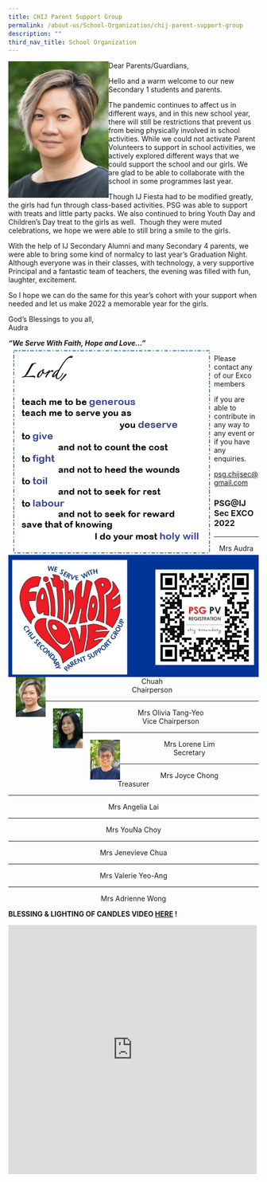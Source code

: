 ```yaml
---
title: CHIJ Parent Support Group
permalink: /about-us/School-Organization/chij-parent-support-group
description: ""
third_nav_title: School Organization
---
```

<img style="width:40%" src="/images/Audra%20Chuah.jpg">

Dear Parents/Guardians,&nbsp;

Hello and a warm welcome to our new Secondary 1 students and parents.&nbsp;

The pandemic continues to affect us in different ways, and in this new school year, there will still be restrictions that prevent us from being physically involved in school activities. While we could not activate Parent Volunteers to support in school activities, we actively explored different ways that we could support the school and our girls. We are glad to be able to collaborate with the school in some programmes last year.&nbsp;

Though IJ Fiesta had to be modified greatly, the girls had fun through class-based activities. PSG was able to support with treats and little party packs. We also continued to bring Youth Day and Children’s Day treat to the girls as well.&nbsp; Though they were muted celebrations, we hope we were able to still bring a smile to the girls.&nbsp;&nbsp;  

With the help of IJ Secondary Alumni and many Secondary 4 parents, we were able to bring some kind of normalcy to last year’s Graduation Night. Although everyone was in their classes, with technology, a very supportive Principal and a fantastic team of teachers, the evening was filled with fun, laughter, excitement.

So I hope we can do the same for this year’s cohort with your support when needed and let us make 2022 a memorable year for the girls.

God’s Blessings to you all,<br>
Audra

***“We Serve With Faith, Hope and Love…”***
![](/images/lordspeech.png)

![](/images/QR.jpg)
Please contact any of our Exco members

if you are able to contribute in any way to any event or if you have any enquiries.

[](mailto:psg.chijsec@gmail.com)

psg.chijsec@gmail.com

### PSG@IJ Sec EXCO 2022
* * *


<style>
img {
  float: left;
}
</style>





<p><img style="width:60px;height:80px;margin-left:15px;" src="/images/Audra%20Chuah.jpg">
</p><center>Mrs Audra Chuah<br>
	Chairperson</center><p></p>




* * *


<style>
img {
  float: left;
}
</style>





<p><img style="width:60px;height:80px;margin-left:15px;" src="/images/Mrs%20Olivia%20Tang-Yeo.jpg">
</p><center>Mrs Olivia Tang-Yeo<br> 
Vice Chairperson<br>
</center><p></p>
	



* * *



<style>
img {
  float: left;
}
</style>





<p><img style="width:60px;height:80px;margin-left:15px;" src="/images/Lorene.jpg">
</p><center>Mrs Lorene Lim<br> 
Secretary<br>
</center><p></p>
	



***

<center>Mrs Joyce Chong<br>
Treasurer</center>

***
<center>Mrs Angelia Lai<br>
</center>

***
<center>Mrs YouNa Choy<br>
</center>

***
<center>Mrs Jenevieve Chua<br>
</center>

***
<center>Mrs&nbsp;Valerie Yeo-Ang<br>
</center>

***
<center>Mrs Adrienne Wong<br>
</center>

**BLESSING &amp; LIGHTING OF CANDLES VIDEO&nbsp;[HERE](https://sites.google.com/chijsec.edu.sg/chijblessings/home)&nbsp;!**

<iframe allowfullscreen="true" height="500" width="500" frameborder="0" src="https://docs.google.com/presentation/d/e/2PACX-1vQszUoaELEQ3U5E1xAq0Y4WKo-9ktERzAHrOnwVJhCGMAvA6GHkrlS-_fGKjpkD8qHte30hCxpamNHF/embed?start=true&amp;loop=true&amp;delayms=3000"></iframe>